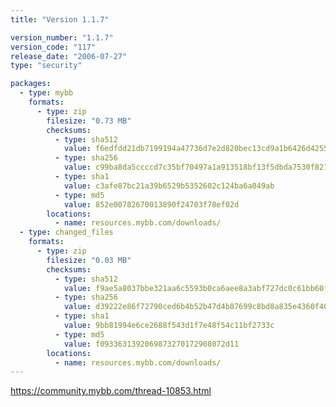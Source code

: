 ```yaml
---
title: "Version 1.1.7"

version_number: "1.1.7"
version_code: "117"
release_date: "2006-07-27"
type: "security"

packages:
  - type: mybb
    formats:
      - type: zip
        filesize: "0.73 MB"
        checksums:
          - type: sha512
            value: f6edfdd21db7199194a47736d7e2d820bec13cd9a1b6426d42551cebd1c2c0299dc4be16960dd42252332d191a3b960f3e12d1bf0fcb6ffde465403e51665acb
          - type: sha256
            value: c99ba8da5ccccd7c35bf70497a1a913518bf13f5dbda7530f8214e41b8abde1b
          - type: sha1
            value: c3afe87bc21a39b6529b5352602c124ba6a049ab
          - type: md5
            value: 852e00782670013890f24703f78ef02d
        locations:
          - name: resources.mybb.com/downloads/
  - type: changed_files
    formats:
      - type: zip
        filesize: "0.03 MB"
        checksums:
          - type: sha512
            value: f9ae5a8037bbe321aa6c5593b0ca6aee8a3abf727dc0c61bb60f9b98a78229142407888b14d63c7b58d9e7cca6b0e73186e6b12bbf662365cd86cfdafcba0b5c
          - type: sha256
            value: d39222e86f72790ced6b4b52b47d4b87699c8bd8a835e4360f40194846ac7d03
          - type: sha1
            value: 9bb81994e6ce2688f543d1f7e48f54c11bf2733c
          - type: md5
            value: f0933631392069873270172908072d11
        locations:
          - name: resources.mybb.com/downloads/
---
```


<https://community.mybb.com/thread-10853.html>
